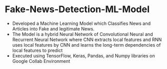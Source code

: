 # Fake-News-Detection-ML-Model
* Developed a Machine Learning Model which Classifies News and Articles into Fake and legitimate News.
* The Model is a hybrid Neural Network of Convolutional Neural and Recurrent Neural Network where CNN extracts local features and RNN uses local features by CNN and learns the long-term dependencies of local features to predict
* Executed using TensorFlow, Keras, Pandas, and Numpy libraries on Google Collab Environment
